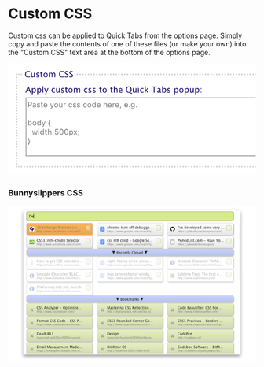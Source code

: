 # Custom CSS

Custom css can be applied to Quick Tabs from the options page. 
Simply copy and paste the contents of one of these files (or make your own)
into the "Custom CSS" text area at the bottom of the options page.

![Custom CSS Options](../../screenshots/custom_css_option.png?raw=true)

### Bunnyslippers CSS

![Search Screenshot](../../screenshots/custom_css.png?raw=true)
